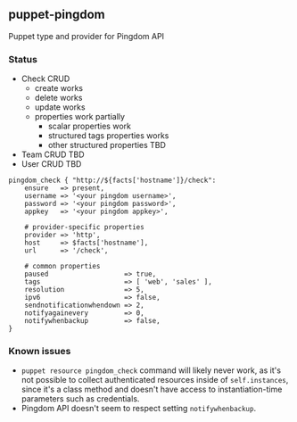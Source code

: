 ## puppet-pingdom
Puppet type and provider for Pingdom API

### Status
- Check CRUD
  - create works
  - delete works
  - update works 
  - properties work partially
      - scalar properties work
      - structured tags properties works
      - other structured properties TBD
- Team CRUD TBD
- User CRUD TBD

```puppet
pingdom_check { "http://${facts['hostname']}/check":
    ensure   => present,
    username => '<your pingdom username>',
    password => '<your pingdom password>',
    appkey   => '<your pingdom appkey>',
    
    # provider-specific properties
    provider => 'http',
    host     => $facts['hostname'],
    url      => '/check',

    # common properties
    paused                   => true,
    tags                     => [ 'web', 'sales' ],
    resolution               => 5,
    ipv6                     => false,
    sendnotificationwhendown => 2,
    notifyagainevery         => 0,
    notifywhenbackup         => false,
}
```
### Known issues
- `puppet resource pingdom_check` command will likely never work, as it's not possible to collect authenticated resources inside of `self.instances`, since it's a class method and doesn't have access to instantiation-time parameters such as credentials.
- Pingdom API doesn't seem to respect setting `notifywhenbackup`.
  
